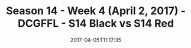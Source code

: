 ---
title: Season 14 - Week 4 (April 2, 2017) - DCGFFL - S14 Black vs S14 Red
teams-score:
- team: _teams/s14-black.md
  score:
- team: _teams/s14-red.md
  score: 12
mvp: Jordan A. & Pedro
game-ball: Aaron & Roy
season: 14
week: 4
date: '2017-04-05T11:17:35'
pageid: season-14-week-4-april-2-2017-5091-vs-5103
---